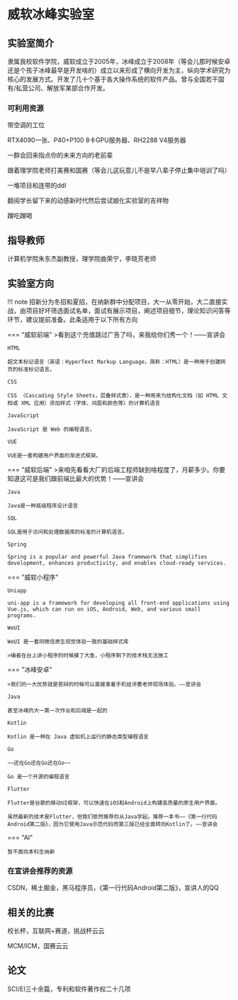 # 威软冰峰实验室




## 实验室简介

隶属我校软件学院，威软成立于2005年，冰峰成立于2008年（等会儿那时候安卓还是个孩子冰峰最早是开发啥的）成立以来形成了横向开发为主，纵向学术研究为核心的发展方式。开发了几十个基于各大操作系统的软件产品。曾与全国若干国有/私营公司、解放军某部合作开发。

### 可利用资源

带空调的工位

RTX4090一张、P40+P100 8卡GPU服务器、RH2288 V4服务器

一群会回来指点你的未来方向的老前辈

跟着理学院老师打美赛和国赛（等会儿这玩意儿不是早八辈子停止集中培训了吗）

一堆项目和连带的ddl

翻阅学长留下来的动感新时代然后尝试娘化实验室的吉祥物

蹭吃蹭喝

## 指导教师

计算机学院朱东杰副教授，理学院曲荣宁，李晓芳老师

## 实验室方向

!!! note
    招新分为冬招和夏招，在纳新群中分配项目，大一从零开始，大二直接实战，由项目好坏筛选面试名单，面试有展示项目，阐述项目细节，理论知识问答等环节，建议提前准备。此条适用于以下所有方向

=== "威软前端"
    >看到这个充值跳过广告了吗，来我给你们秀一个！——宣讲会

    HTML
    
    超文本标记语言（英语：HyperText Markup Language，简称：HTML）是一种用于创建网页的标准标记语言。
    
    CSS
    
    CSS （Cascading Style Sheets，层叠样式表），是一种用来为结构化文档（如 HTML 文档或 XML 应用）添加样式（字体、间距和颜色等）的计算机语言
    
    JavaScript
    
    JavaScript 是 Web 的编程语言。
    
    VUE
    
    VUE是一套构建用户界面的渐进式框架。

=== "威软后端"
    >来咱先看看大厂的后端工程师缺到啥程度了，月薪多少。你要知道这可是我们跟前端比最大的优势！——宣讲会

    Java

    Java是一种高级程序设计语言

    SQL

    SQL是用于访问和处理数据库的标准的计算机语言。

    Spring

    Spring is a popular and powerful Java framework that simplifies development, enhances productivity, and enables cloud-ready services.

=== "威软小程序"

    Uniapp

    uni-app is a framework for developing all front-end applications using Vue.js, which can run on iOS, Android, Web, and various small programs.

    WeUI

    WeUI 是一套同微信原生视觉体验一致的基础样式库

    >编者在台上讲小程序的时候摸了大鱼，小程序剩下的技术栈无法施工

=== "冰峰安卓"

    >我们的一大优势就是答辩的时候可以直接拿着手机给评委老师现场体验。——宣讲会

    Java

    甚至冰峰的大一第一次作业和后端是一起的

    Kotlin

    Kotlin 是一种在 Java 虚拟机上运行的静态类型编程语言

    Go

    ~~还在Go还在Go还在Go~~

    Go 是一个开源的编程语言

    Flutter

    Flutter是谷歌的移动UI框架，可以快速在iOS和Android上构建高质量的原生用户界面。
 
    虽然最新的技术是Flutter，但我们依然推荐你从Java学起。推荐一本书——《第一行代码Android第二版》，因为它使用Java示范代码而第三版已经全面转向Kotlin了。——宣讲会

=== "AI"

    暂不面向本科生纳新

### 在宣讲会推荐的资源

CSDN，稀土掘金，黑马程序员，《第一行代码Android第二版》，宣讲人的QQ

## 相关的比赛

校长杯，互联网+赛道，挑战杯云云

MCM/ICM，国赛云云

## 论文

SCI/EI三十余篇，专利和软件著作权二十几项
